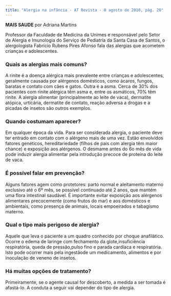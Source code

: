 ```yaml
---
title: "Alergia na infância - AT Revista - 8 agosto de 2010, pág. 20"
---
```


<strong>MAIS SAUDE</strong> por Adriana Martins

Professor da Faculdade de Medicina da Unimes e responsável pelo Setor de Alergia e Imunologia do Serviço de Pediatria da Santa Casa de Santos, o alergologista Fabrício Rubens Pires Afonso fala das alergias que acometem crianças e adolescentes.

### Quais as alergias mais comuns?

A rinite é a doença alérgica mais prevalente entre crianças e adolescentes, geralmente causada por alérgenos domésticos, como ácaros, fungos, baratas e contato com cães e gatos. Outra é a asma. Cerca de 30% dos pacientes com rinite alérgica têm asma e, entre os asmáticos, 70% têm rinite. A alergia alimentar (principalmente ao leite de vaca), dermatite atópica, urticária, dermatite de contato, reação adversa a drogas e a picadas de insetos são outros exemplos.

### Quando costumam aparecer?

Em qualquer época da vida. Para ser considerada alergia, o paciente deve ter entrado em contato com o alérgeno mais de uma vez. Estão envolvidos fatores genéticos, hereditariedade (filhos de pais com alergia têm maior chance) e exposição aos alérgenos. O desmame antes do 6o mês de vida pode induzir alergia alimentar pela introdução precoce de proteína do leite de vaca.

### É possível falar em prevenção?

Alguns fatores agem como protetores: parto normal e aleitamento materno exclusivo até o 6º mês, se possível continuado até 2 anos, que mantém uma flora intestinal saudável. É importante evitar exposição aos alérgenos alimentares precocemente (como frutos do mar) e aos domésticos e ambientais, como presença de animais, locais empoeirados e tabagismo materno.

### Qual o tipo mais perigoso de alergia?

Aquele que leva o paciente a um quadro conhecido por choque anafilático. Ocorre o edema de laringe com fechamento da glote,insuficiência respiratória, queda de pressão,pulso fino e parada cardíaca e respiratória. Isto pode ocorrer mais pela ingestãode um medicamento, alimentos e por inoculação de veneno de insetos.

### Há muitas opções de tratamento?

Primeiramente, se o agente causal for descoberto, a medida a ser tomada é afastá-lo. A conduta a seguir vai depender do tipo de alergia.
